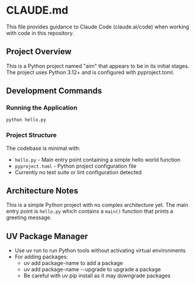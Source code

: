# CLAUDE.md

This file provides guidance to Claude Code (claude.ai/code) when working with code in this repository.

## Project Overview

This is a Python project named "aim" that appears to be in its initial stages. The project uses Python 3.12+ and is configured with pyproject.toml.

## Development Commands

### Running the Application

```bash
python hello.py
```

### Project Structure

The codebase is minimal with:

- `hello.py` - Main entry point containing a simple hello world function
- `pyproject.toml` - Python project configuration file
- Currently no test suite or lint configuration detected

## Architecture Notes

This is a simple Python project with no complex architecture yet. The main entry point is `hello.py` which contains a `main()` function that prints a greeting message.

## UV Package Manager

- Use uv run to run Python tools without activating virtual environments
- For adding packages:
  - uv add package-name to add a package
  - uv add package-name --upgrade to upgrade a package
  - Be careful with uv pip install as it may downgrade packages

